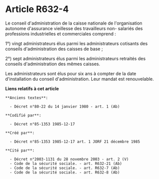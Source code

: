 # Article R632-4

Le conseil d'administration de la caisse nationale de l'organisation autonome d'assurance vieillesse des travailleurs non-
salariés des professions industrielles et commerciales comprend : 

1°) vingt administrateurs élus parmi les administrateurs cotisants des conseils d'administration des caisses de base ; 

2°) sept administrateurs élus parmi les administrateurs retraités des conseils d'administration des mêmes caisses. 

Les administrateurs sont élus pour six ans à compter de la date d'installation du conseil d'administration. Leur mandat est
renouvelable.

**Liens relatifs à cet article**

	**Anciens textes**:

	  - Décret n°80-22 du 14 janvier 1980 - art. 1 (Ab)

	**Codifié par**:

	  - Décret n°85-1353 1985-12-17

	**Créé par**:

	  - Décret n°85-1353 1985-12-17 art. 1 JORF 21 décembre 1985

	**Cité par**:

	  - Décret n°2003-1131 du 28 novembre 2003 - art. 2 (V)
	  - Code de la sécurité sociale. - art. R632-21 (Ab)
	  - Code de la sécurité sociale. - art. R632-7 (Ab)
	  - Code de la sécurité sociale. - art. R632-8 (Ab)
